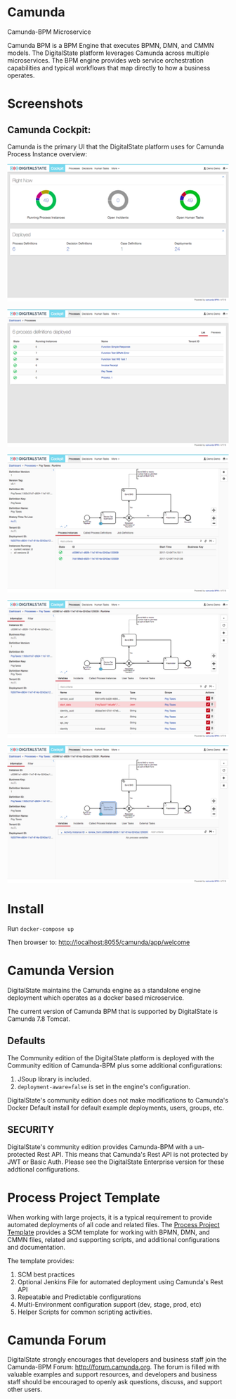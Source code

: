 # Camunda

Camunda-BPM Microservice

Camunda BPM is a BPM Engine that executes BPMN, DMN, and CMMN models.
The DigitalState platform leverages Camunda across multiple microservices.  The BPM engine provides web service orchestration capabilities and typical workflows that map directly to how a business operates.

# Screenshots

## Camunda Cockpit:

Camunda is the primary UI that the DigitalState platform uses for Camunda Process Instance overview:

![Process Dashboard](./documentation/resources/Process-Dashboard.png)

![Process List](./documentation/resources/Process-List.png)

![Process Instance List](./documentation/resources/Process-Instance-List.png)

![Process Instance Inspector](./documentation/resources/Process-Instance-Inspector.png)

![Process Instance Inspector Task Selected](./documentation/resources/Process-Instance-Inspector-Task-Selected.png)



# Install
Run `docker-compose up`

Then browser to: [http://localhost:8055/camunda/app/welcome]()

# Camunda Version

DigitalState maintains the Camunda engine as a standalone engine deployment which operates as a docker based microservice.

The current version of Camunda BPM that is supported by DigitalState is Camunda 7.8 Tomcat.

## Defaults

The Community edition of the DigitalState platform is deployed with the Community edition of Camunda-BPM plus some additional configurations:

1. JSoup library is included.
1. `deployment-aware=false` is set in the engine's configuration.

DigitalState's community edition does not make modifications to Camunda's Docker Default install for default example deployments, users, groups, etc.

## SECURITY

DigitalState's community edition provides Camunda-BPM with a un-protected Rest API.  This means that Camunda's Rest API is not protected by JWT or Basic Auth.  Please see the DigitalState Enterprise version for these addtional configurations.


# Process Project Template

When working with large projects, it is a typical requirement to provide automated deployments of all code and related files.  The [Process Project Template](https://github.com/DigitalState/ProcessProjectTemplate) provides a SCM template for working with BPMN, DMN, and CMMN files, related and supporting scripts, and additional configurations and documentation.

The template provides:
1. SCM best practices
1. Optional Jenkins File for automated deployment using Camunda's Rest API
1. Repeatable and Predictable configurations
1. Multi-Environment configuration support (dev, stage, prod, etc)
1. Helper Scripts for common scripting activities.

# Camunda Forum

DigitalState strongly encourages that developers and business staff join the Camunda-BPM Forum: http://forum.camunda.org. The forum is filled with valuable examples and support resources, and developers and business staff should be encouraged to openly ask questions, discuss, and support other users.




